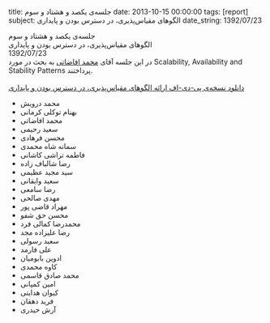 title: جلسه‌ی یکصد و هشتاد و سوم
date: 2013-10-15 00:00:00
tags: [report]
subject: الگوهای مقیاس‌پذیری، در دسترس بودن و پایداری
date_string: 1392/07/23


<div class="title">
جلسه‌ی یکصد و هشتاد و سوم
</div>

<div class="subject">
الگوهای مقیاس‌پذیری، در دسترس بودن و پایداری
</div>

<div class="date">
1392/07/23
</div>

<div class="body">
در این جلسه آقای <a href="http;//blog.efazati.org">محمد افاضاتی</a> به بحث در مورد ​​Scalability, Availability and Stability Patterns پرداختند.
<br><br>
<a href="/presentations/92_07_23_scalability_Patterns.pdf" class="attachment">دانلود نسخه‌ی پی-دی-اف ارائه الگوهای مقیاس‌پذیری، در دسترس بودن و پایداری</a>
<ul class="members bullet">
<li>محمد درویش</li>
<li>بهنام توکلی کرمانی</li>
<li>محمد افاضاتی</li>
<li>سعید رحیمی</li>
<li>محسن فرهادی</li>
<li>سمانه شاه محمدی</li>
<li>فاطمه تراشی کاشانی</li>
<li>رضا شالباف زاده</li>
<li>سید مجید عظیمی</li>
<li>سعید وایقانی</li>
<li>رضا سامعی</li>
<li>مهدی صالحی</li>
<li>مهراد قاضی پور</li>
<li>محسن حق شفو</li>
<li>محمدرضا کمالی فرد</li>
<li>رضا علیزاده مجد</li>
<li>سعید رسولی</li>
<li>علی فارمد</li>
<li>ادوین بابومیان</li>
<li>کاوه محمدی</li>
<li>محمد صادق قاسمی</li>
<li>امین کمپانی</li>
<li>کیوان هدایتی</li>
<li>فرید دهقان</li>
<li>آرش حیدری</li>
</ul>

<br />
</div>
